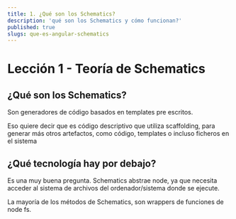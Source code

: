 ```yaml
---
title: 1. ¿Qué son los Schematics?
description: 'qué son los Schematics y cómo funcionan?'
published: true
slugs: que-es-angular-schematics
---
```


# Lección 1 - Teoría de Schematics

## ¿Qué son los Schematics?

Son generadores de código basados en templates pre escritos.

Eso quiere decir que es código descriptivo que utiliza scaffolding, para generar más otros artefactos, como código, templates o incluso ficheros en el sistema

## ¿Qué tecnología hay por debajo?

Es una muy buena pregunta. Schematics abstrae node, ya que necesita acceder al sistema de archivos del ordenador/sistema donde se ejecute. 

La mayoría de los métodos de Schematics, son wrappers de funciones de node fs.
